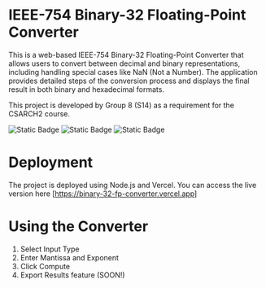 # IEEE-754 Binary-32 Floating-Point Converter

This is a web-based IEEE-754 Binary-32 Floating-Point Converter that allows users to convert between decimal and binary representations, including handling special cases like NaN (Not a Number). The application provides detailed steps of the conversion process and displays the final result in both binary and hexadecimal formats. 

This project is developed by Group 8 (S14) as a requirement for the CSARCH2 course.

![Static Badge](https://img.shields.io/badge/HTML-CSS-Javascript)
![Static Badge](https://img.shields.io/badge/JavaScript-yellow)
![Static Badge](https://img.shields.io/badge/Vercel-blue)





# Deployment
The project is deployed using Node.js and Vercel.
You can access the live version here [https://binary-32-fp-converter.vercel.app]

# Using the Converter
1. Select Input Type
2. Enter Mantissa and Exponent
3. Click Compute
4. Export Results feature (SOON!)
